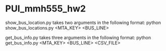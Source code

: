 # PUI_mmh555_hw2

show_bus_location.py takes two arguments in the following format:
    python show_bus_locations.py <MTA_KEY> <BUS_LINE>

get_bus_info.py takes three arguments in the following format:
    python get_bus_info.py <MTA_KEY> <BUS_LINE> <CSV_FILE>

